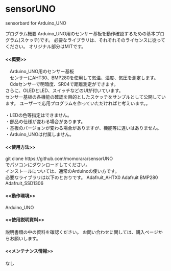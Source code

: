 # sensorUNO
sensorbard for Arduino_UNO


プログラム概要
Arduino_UNO用のセンサー基板を動作確認するための基本プログラム(スケッチ)です。
必要なライブラリは、それぞれそのライセンスに従ってください。
オリジナル部分はMITです。
　

<h4><<概要>></h4>
　Arduino_UNO用のセンサー基板<br>
　センサーにAHT30、BMP280を使用して気温、湿度、気圧を測定します。<br>
　Cdsセンサーで明暗度、SR04で距離測定ができます。<br>
  さらに、OLEDとLED、スイッチなどのUIが付いています。<br>
  センサー基板の各機能の確認を目的としたスケッチをサンプルとして公開しています。
  ユーザーで応用プログラムを作っていただければと考えいます。。<br>
<br>
・LEDの色等指定はできません。<br>
・部品の仕様が変わる場合があります。 <br>
・基板のバージョンが変わる場合がありますが、機能等に違いはありません。<br>
・Arduino_UNOは付属しません。<br>

<h4><<使用方法>></h4>
git clone https://github.com/momorara/sensorUNO<br>
でパソコンにダウンロードしてください。<br>
インストールについては、通常のArduinoの使い方です。<br>
必要なライブラリは以下のとおりです。
Adafruit_AHTX0
Adafruit BMP280
Adafruit_SSD1306

<h4><<動作環境>></h4>
Arduino_UNO<br>
   
<h4><<使用説明資料>></h4>
説明書類の中の資料を確認ください。
お問い合わせに関しては、購入ページからお願いします。　

<h4><<メンテナンス情報>></h4>
なし


